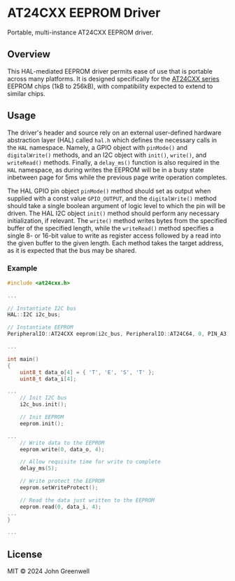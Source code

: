 # AT24CXX EEPROM Driver

Portable, multi-instance AT24CXX EEPROM driver.

## Overview

This HAL-mediated EEPROM driver permits ease of use that is portable across many platforms. It is designed specifically for the [AT24CXX series](https://ww1.microchip.com/downloads/en/devicedoc/doc0180.pdf) EEPROM chips (1kB to 256kB), with compatibility expected to extend to similar chips.

## Usage

The driver's header and source rely on an external user-defined hardware abstraction layer (HAL) called `hal.h` which defines the necessary calls in the `HAL` namespace. Namely, a GPIO object with `pinMode()` and `digitalWrite()` methods, and an I2C object with `init()`, `write()`, and `writeRead()` methods. Finally, a `delay_ms()` function is also required in the `HAL` namespace, as during writes the EEPROM will be in a busy state inbetween page for 5ms while the previous page write operation completes.

The HAL GPIO pin object `pinMode()` method should set as output when supplied with a const value `GPIO_OUTPUT`, and the `digitalWrite()` method should take a single boolean argument of logic level to which the pin will be driven. The HAL I2C object `init()` method should perform any necessary initialization, if relevant. The `write()` method writes bytes from the specified buffer of the specified length, while the `writeRead()` method specifies a single 8- or 16-bit value to write as register access followed by a read into the given buffer to the given length. Each method takes the target address, as it is expected that the bus may be shared.

### Example

```cpp
#include <at24cxx.h>

...

// Instantiate I2C bus
HAL::I2C i2c_bus;

// Instantiate EEPROM
PeripheralIO::AT24CXX eeprom(i2c_bus, PeripheralIO::AT24C64, 0, PIN_A3);

...

int main()
{
    uint8_t data_o[4] = { 'T', 'E', 'S', 'T' };
    uint8_t data_i[4];

...
    // Init I2C bus
    i2c_bus.init();

    // Init EEPROM
    eeprom.init();

...
    // Write data to the EEPROM
    eeprom.write(0, data_o, 4);

    // Allow requisite time for write to complete
    delay_ms(5);

    // Write protect the EEPROM
    eeprom.setWriteProtect();

    // Read the data just written to the EEPROM
    eeprom.read(0, data_i, 4);
...
}

...
```

## License

MIT © 2024 John Greenwell
